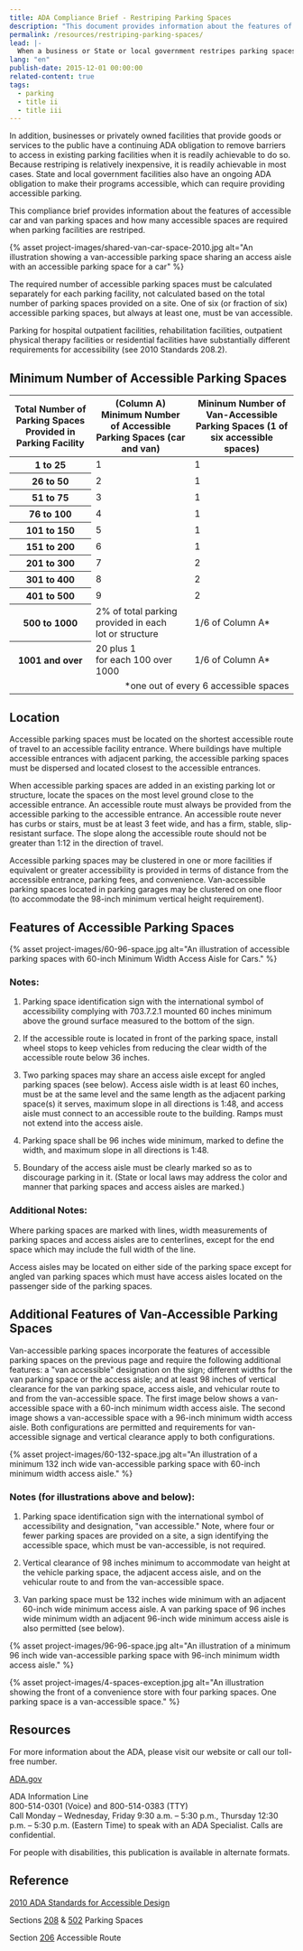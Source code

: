 ```yaml
---
title: ADA Compliance Brief - Restriping Parking Spaces
description: "This document provides information about the features of accessible car and van parking spaces and how many accessible spaces are required when parking facilities are restriped."
permalink: /resources/restriping-parking-spaces/
lead: |-
  When a business or State or local government restripes parking spaces in a parking lot or parking structure (parking facilities), it must provide accessible parking spaces as required by the 2010 ADA Standards for Accessible Design (2010 Standards).  
lang: "en"
publish-date: 2015-12-01 00:00:00
related-content: true
tags:
  - parking
  - title ii
  - title iii
---
```

In addition, businesses or privately owned facilities that provide goods or services to the public have a continuing ADA obligation to remove barriers to access in existing parking facilities when it is readily achievable to do so. Because restriping is relatively inexpensive, it is readily achievable in most cases. State and local government facilities also have an ongoing ADA obligation to make their programs accessible, which can require providing accessible parking.  

This compliance brief provides information about the features of accessible car and van parking spaces and how many accessible spaces are required when parking facilities are restriped.  

{% asset project-images/shared-van-car-space-2010.jpg alt="An illustration showing a van-accessible parking space sharing an access aisle with an accessible parking space for a car" %}  

The required number of accessible parking spaces must be calculated separately for each parking facility, not calculated based on the total number of parking spaces provided on a site. One of six (or fraction of six) accessible parking spaces, but always at least one, must be van accessible.  

Parking for hospital outpatient facilities, rehabilitation facilities, outpatient physical therapy facilities or residential facilities have substantially different requirements for accessibility (see 2010 Standards 208.2).  

## Minimum Number of Accessible Parking Spaces  
<table class="usa-table">
<thead>
<tr>
<th scope="col">Total Number of Parking Spaces Provided in Parking Facility</th>
<th scope="col">(Column A) Minimum Number of Accessible Parking Spaces (car and van)</th>
<th scope="col">Mininum Number of Van-Accessible Parking Spaces (1 of six accessible spaces)</th>
</tr>
</thead>
<tbody>
<tr>
<th scope="row">1 to 25</th>
<td>1</td>
<td>1</td>
</tr>
<tr>
<th scope="row">26 to 50</th>
<td>2</td>
<td>1</td>
</tr>
<tr>
<th scope="row">51 to 75</th>
<td>3</td>
<td>1</td>
</tr>
<tr>
<th scope="row">76 to 100</th>
<td>4</td>
<td>1</td>
</tr>
<tr>
<th scope="row">101 to 150</th>
<td>5</td>
<td>1</td>
</tr>
<tr>
<th scope="row">151 to 200</th>
<td>6</td>
<td>1</td>
</tr>
<tr>
<th scope="row">201 to 300</th>
<td>7</td>
<td>2</td>
</tr>
<tr>
<th scope="row">301 to 400</th>
<td>8</td>
<td>2</td>
</tr>
<tr>
<th scope="row">401 to 500</th>
<td>9</td>
<td>2</td>
</tr>
<tr>
<th scope="row">500 to 1000</th>
<td>2% of total parking <br/>provided in each <br/>lot or structure</td>
<td>1/6 of Column A*</td>
</tr>
<tr>
<th scope="row">1001 and over</th>
<td>20 plus 1 <br/>for each 100 over 1000</td>
<td>1/6 of Column A*</td>
</tr>
<tr>
<td colspan="3" align="right">*one out of every 6 accessible spaces</td>
</tr>
</tbody>
</table>  

## Location  

Accessible parking spaces must be located on the shortest accessible route of travel to an accessible facility entrance. Where buildings have multiple accessible entrances with adjacent parking, the accessible parking spaces must be dispersed and located closest to the accessible entrances.  

When accessible parking spaces are added in an existing parking lot or structure, locate the spaces on the most level ground close to the accessible entrance. An accessible route must always be provided from the accessible parking to the accessible entrance. An accessible route never has curbs or stairs, must be at least 3 feet wide, and has a firm, stable, slip-resistant surface. The slope along the accessible route should not be greater than 1:12 in the direction of travel.  

Accessible parking spaces may be clustered in one or more facilities if equivalent or greater accessibility is provided in terms of distance from the accessible entrance, parking fees, and convenience. Van-accessible parking spaces located in parking garages may be clustered on one floor (to accommodate the 98-inch minimum vertical height requirement).  

## Features of Accessible Parking Spaces  

{% asset project-images/60-96-space.jpg alt="An illustration of accessible parking spaces with 60-inch Minimum Width Access Aisle for Cars." %}  

### Notes:  

1. Parking space identification sign with the international symbol of accessibility complying with 703.7.2.1 mounted 60 inches minimum above the ground surface measured to the bottom of the sign.  

2. If the accessible route is located in front of the parking space, install wheel stops to keep vehicles from reducing the clear width of the accessible route below 36 inches.  

3. Two parking spaces may share an access aisle except for angled parking spaces (see below).  Access aisle width is at least 60 inches, must be at the same level and the same length as the adjacent parking space(s) it serves, maximum slope in all directions is 1:48, and access aisle must connect to an accessible route to the building. Ramps must not extend into the access aisle.  

4. Parking space shall be 96 inches wide minimum, marked to define the width, and maximum slope in all directions is 1:48.  

5. Boundary of the access aisle must be clearly marked so as to discourage parking in it. (State or local laws may address the color and manner that parking spaces and access aisles are marked.)  

### Additional Notes:  

Where parking spaces are marked with lines, width measurements of parking spaces and access aisles are to centerlines, except for the end space which may include the full width of the line.  

Access aisles may be located on either side of the parking space except for angled van parking spaces which must have access aisles located on the passenger side of the parking spaces.  

## Additional Features of Van-Accessible Parking Spaces  

Van-accessible parking spaces incorporate the features of accessible parking spaces on the previous page and require the following additional features: a "van accessible" designation on the sign; different widths for the van parking space or the access aisle; and at least 98 inches of vertical clearance for the van parking space, access aisle, and vehicular route to and from the van-accessible space. The first image below shows a van-accessible space with a 60-inch minimum width access aisle. The second image shows a van-accessible space with a 96-inch minimum width access aisle. Both configurations are permitted and requirements for van-accessible signage and vertical clearance apply to both configurations.  

{% asset project-images/60-132-space.jpg alt="An illustration of a minimum 132 inch wide van-accessible parking space with 60-inch minimum width access aisle." %}  

### Notes (for illustrations above and below):  

1. Parking space identification sign with the international symbol of accessibility and designation, "van accessible." Note, where four or fewer parking spaces are provided on a site, a sign identifying the accessible space, which must be van-accessible, is not required.  

2. Vertical clearance of 98 inches minimum to accommodate van height at the vehicle parking space, the adjacent access aisle, and on the vehicular route to and from the van-accessible space.  

3. Van parking space must be 132 inches wide minimum with an adjacent 60-inch wide minimum access aisle. A van parking space of 96 inches wide minimum width an adjacent 96-inch wide minimum access aisle is also permitted (see below).  

{% asset project-images/96-96-space.jpg alt="An illustration of a minimum 96 inch wide van-accessible parking space with 96-inch minimum width access aisle." %}  

{% asset project-images/4-spaces-exception.jpg alt="An illustration showing the front of a convenience store with four parking spaces.  One parking space is a van-accessible space." %}  

## Resources  

For more information about the ADA, please visit our website or call our toll-free number.

[ADA.gov](https://www.ada.gov)  

ADA Information Line  
800-514-0301 (Voice) and  800-514-0383 (TTY)  
Call Monday – Wednesday, Friday 9:30 a.m. – 5:30 p.m., Thursday 12:30 p.m. – 5:30 p.m. (Eastern Time) to speak with an ADA Specialist. Calls are confidential.  

For people with disabilities, this publication is available in alternate formats.  

## Reference

[2010 ADA Standards for Accessible Design](https://www.ada.gov/regs2010/2010ADAStandards/2010ADAstandards.htm)  

Sections [208](https://www.ada.gov/regs2010/2010ADAStandards/2010ADAstandards.htm#pgfId-1010282) & [502](https://www.ada.gov/regs2010/2010ADAStandards/2010ADAstandards.htm#pgfId-1006250) Parking Spaces  

Section [206](https://www.ada.gov/regs2010/2010ADAStandards/2010ADAstandards.htm#pgfId-1010125) Accessible Route  
